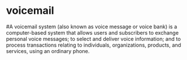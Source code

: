 # voicemail
#A voicemail system (also known as voice message or voice bank) is a computer-based system that allows users and subscribers to exchange personal voice messages; to select and deliver voice information; and to process transactions relating to individuals, organizations, products, and services, using an ordinary phone.
